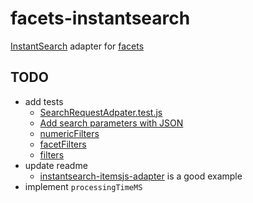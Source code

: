 # facets-instantsearch

[InstantSearch](https://github.com/algolia/instantsearch) adapter for [facets](https://github.com/stereobooster/facets)

## TODO

- add tests
  - [SearchRequestAdpater.test.js](https://github.com/typesense/typesense-instantsearch-adapter/blob/master/test/SearchRequestAdpater.test.js)
  - [Add search parameters with JSON](https://www.algolia.com/doc/guides/managing-results/rules/merchandising-and-promoting/how-to/rules-query-parameters/)
  - [numericFilters](https://www.algolia.com/doc/api-reference/api-parameters/numericFilters/)
  - [facetFilters](https://www.algolia.com/doc/api-reference/api-parameters/facetFilters/)
  - [filters](https://www.algolia.com/doc/api-reference/api-parameters/filters/)
- update readme
  - [instantsearch-itemsjs-adapter](https://github.com/unplatform-io/instantsearch-itemsjs-adapter/blob/main/README.md) is a good example
- implement `processingTimeMS`

